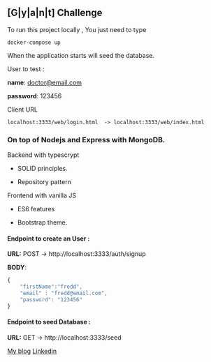 ## [G|y|a|n|t] Challenge

To run this project locally , You just need to type 

```
docker-compose up
```

When the application starts will seed the database.

User to test : 

__name__: doctor@email.com

__password__: 123456


Client URL 
```
localhost:3333/web/login.html  -> localhost:3333/web/index.html
```

### On top of Nodejs and Express  with MongoDB.

Backend with typescrypt

- SOLID principles.

- Repository pattern

Frontend with vanilla JS

- ES6 features 

- Bootstrap theme.



#### Endpoint to create an User : 



__URL:__
POST -> http://localhost:3333/auth/signup

__BODY__:

```js
{
	"firstName":"fredd",
	"email" : "fredd@email.com",
	"password": "123456"
}
```


#### Endpoint to seed Database : 
__URL:__
GET -> http://localhost:3333/seed



[My blog](https://frederico.eu)
[Linkedin](https://linkedin.com/in/fredericobezerra)
